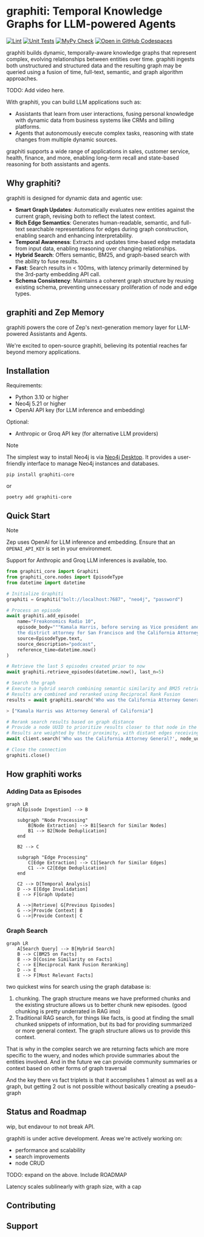 # graphiti: Temporal Knowledge Graphs for LLM-powered Agents

[![Lint](https://github.com/getzep/graphiti/actions/workflows/lint.yml/badge.svg)](https://github.com/getzep/graphiti/actions/workflows/lint.yml)
[![Unit Tests](https://github.com/getzep/graphiti/actions/workflows/unit_tests.yml/badge.svg)](https://github.com/getzep/graphiti/actions/workflows/unit_tests.yml)
[![MyPy Check](https://github.com/getzep/graphiti/actions/workflows/typecheck.yml/badge.svg)](https://github.com/getzep/graphiti/actions/workflows/typecheck.yml)
[![Open in GitHub Codespaces](https://github.com/codespaces/badge.svg)](https://codespaces.new/getzep/graphiti)

graphiti builds dynamic, temporally-aware knowledge graphs that represent complex, evolving relationships between entities over time. graphiti ingests both unstructured and structured data and the resulting graph may be queried using a fusion of time, full-text, semantic, and graph algorithm approaches.

TODO: Add video here.

With graphiti, you can build LLM applications such as:

- Assistants that learn from user interactions, fusing personal knowledge with dynamic data from business systems like CRMs and billing platforms.
- Agents that autonomously execute complex tasks, reasoning with state changes from multiple dynamic sources.

graphiti supports a wide range of applications in sales, customer service, health, finance, and more, enabling long-term recall and state-based reasoning for both assistants and agents.

## Why graphiti?

graphiti is designed for dynamic data and agentic use:

- **Smart Graph Updates**: Automatically evaluates new entities against the current graph, revising both to reflect the latest context.
- **Rich Edge Semantics**: Generates human-readable, semantic, and full-text searchable representations for edges during graph construction, enabling search and enhancing interpretability.
- **Temporal Awareness**: Extracts and updates time-based edge metadata from input data, enabling reasoning over changing relationships.
- **Hybrid Search**: Offers semantic, BM25, and graph-based search with the ability to fuse results.
- **Fast**: Search results in < 100ms, with latency primarily determined by the 3rd-party embedding API call.
- **Schema Consistency**: Maintains a coherent graph structure by reusing existing schema, preventing unnecessary proliferation of node and edge types.

## graphiti and Zep Memory

graphiti powers the core of Zep's next-generation memory layer for LLM-powered Assistants and Agents.

We're excited to open-source graphiti, believing its potential reaches far beyond memory applications.

## Installation

Requirements:

- Python 3.10 or higher
- Neo4j 5.21 or higher
- OpenAI API key (for LLM inference and embedding)

Optional:

- Anthropic or Groq API key (for alternative LLM providers)

> [!NOTE]
> The simplest way to install Neo4j is via [Neo4j Desktop](https://neo4j.com/download/). It provides a user-friendly interface to manage Neo4j instances and databases.

`pip install graphiti-core`

or

`poetry add graphiti-core`

## Quick Start

> [!NOTE]
> Zep uses OpenAI for LLM inference and embedding. Ensure that an `OPENAI_API_KEY` is set in your environment.

Support for Anthropic and Groq LLM inferences is available, too.

```python
from graphiti_core import Graphiti
from graphiti_core.nodes import EpisodeType
from datetime import datetime

# Initialize Graphiti
graphiti = Graphiti("bolt://localhost:7687", "neo4j", "password")

# Process an episode
await graphiti.add_episode(
    name="Freakonomics Radio 10",
    episode_body="""Kamala Harris, before serving as Vice president and US Senator was a prosecutor,
    the district attorney for San Francisco and the California Attorney General.""",
    source=EpisodeType.text,
    source_description="podcast",
    reference_time=datetime.now()
)

# Retrieve the last 5 episodes created prior to now
await graphiti.retrieve_episodes(datetime.now(), last_n=5)

# Search the graph
# Execute a hybrid search combining semantic similarity and BM25 retrieval
# Results are combined and reranked using Reciprocal Rank Fusion
results = await graphiti.search('Who was the California Attorney General?')

> ["Kamala Harris was Attorney General of California"]

# Rerank search results based on graph distance
# Provide a node UUID to prioritize results closer to that node in the graph.
# Results are weighted by their proximity, with distant edges receiving lower scores.
await client.search('Who was the California Attorney General?', node_uuid)

# Close the connection
graphiti.close()
```

## How graphiti works

### Adding Data as Episodes

```mermaid
graph LR
    A[Episode Ingestion] --> B

    subgraph "Node Processing"
        B[Node Extraction] --> B1[Search for Similar Nodes]
        B1 --> B2[Node Deduplication]
    end

    B2 --> C

    subgraph "Edge Processing"
        C[Edge Extraction] --> C1[Search for Similar Edges]
        C1 --> C2[Edge Deduplication]
    end

    C2 --> D[Temporal Analysis]
    D --> E[Edge Invalidation]
    E --> F[Graph Update]

    A -->|Retrieve| G[Previous Episodes]
    G -->|Provide Context| B
    G -->|Provide Context| C
```

### Graph Search

```mermaid
graph LR
    A[Search Query] --> B[Hybrid Search]
    B --> C[BM25 on Facts]
    B --> D[Cosine Similarity on Facts]
    C --> E[Reciprocal Rank Fusion Reranking]
    D --> E
    E --> F[Most Relevant Facts]
```

two quickest wins for search using the graph database is:

1. chunking. The graph structure means we have preformed chunks and the existing structure allows us to better chunk new episodes. (good chunking is pretty underrated in RAG imo)
2. Traditional RAG search, for things like facts, is good at finding the small chunked snippets of information, but its bad for providing summarized or more general context. The graph structure allows us to provide this context.

That is why in the complex search we are returning facts which are more specific to the wuery, and nodes which provide summaries about the entities involved. And in the future we can provide community summaries or context based on other forms of graph traversal

And the key there vs fact triplets is that it accomplishes 1 almost as well as a graph, but getting 2 out is not possible without basically creating a pseudo-graph

## Status and Roadmap

wip, but endavour to not break API.

graphiti is under active development. Areas we're actively working on:

- performance and scalability
- search improvements
- node CRUD

TODO: expand on the above. Include ROADMAP

Latency scales sublinearly with graph size, with a cap

## Contributing

## Support

